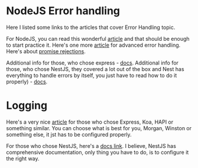# NodeJS Error handling

Here I listed some links to the articles that cover Error Handling topic.

For NodeJS, you can read this wonderful [article](https://sematext.com/blog/node-js-error-handling/) and that should be
enough to start practice it. Here's one more [article](https://www.toptal.com/nodejs/node-js-error-handling) for
advanced error handling. Here's about [promise rejections](https://nodejs.medium.com/node-js-promise-reject-use-case-survey-98e3328340c9).

Additional info for those, who chose express - [docs](https://expressjs.com/en/guide/error-handling.html).
Additional info for those, who chose NestJS, they covered a lot out of the box and Nest has everything to handle errors 
by itself, you just have to read how to do it properly) - [docs](https://expressjs.com/en/guide/error-handling.html).


# Logging

Here's a very nice [article](https://blog.logrocket.com/node-js-logging-best-practices/) for those who chose Express, 
Koa, HAPI or something similar. You can choose what is best for you, Morgan, Winston or something else, it jst has to be
configured properly.

For those who chose NestJS, here's a [docs link](https://docs.nestjs.com/techniques/logger). I believe, NestJS has 
comprehensive documentation, only thing you have to do, is to configure it the right way.
